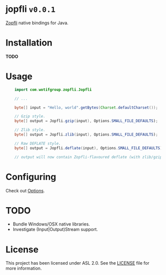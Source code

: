 jopfli `v0.0.1`
======

[Zopfli](https://code.google.com/p/zopfli/) native bindings for Java.

# Installation

**TODO**

# Usage 

```java
	import com.wotifgroup.zopfli.Jopfli

	// ...

	byte[] input = "Hello, world".getBytes(Charset.defaultCharset());

	// Gzip style.
	byte[] output = Jopfli.gzip(input), Options.SMALL_FILE_DEFAULTS);

	// Zlib style.
	byte[] output = Jopfli.zlib(input), Options.SMALL_FILE_DEFAULTS);

	// Raw DEFLATE style.
	byte[] output = Jopfli.deflate(input), Options.SMALL_FILE_DEFAULTS);

	// output will now contain Zopfli-flavoured deflate (with zlib/gzip headers)
```

# Configuring

Check out [Options](src/main/java/com/wotifgroup/zopfli/Options.java).

# TODO

 * Bundle Windows/OSX native libraries.
 * Investigate (Input|Output)Stream support.

# License

This project has been licensed under ASL 2.0. See the [LICENSE](LICENSE) file
for more information.